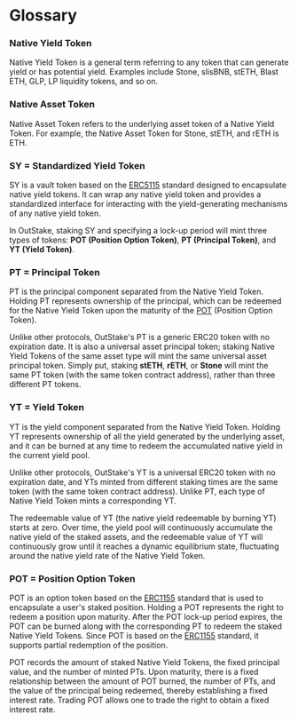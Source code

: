 # Glossary

### **Native Yield Token**

Native Yield Token is a general term referring to any token that can generate yield or has potential yield. Examples include Stone, slisBNB, stETH, Blast ETH, GLP, LP liquidity tokens, and so on.

### **Native Asset Token**

Native Asset Token refers to the underlying asset token of a Native Yield Token. For example, the Native Asset Token for Stone, stETH, and rETH is ETH.

### **SY = Standardized Yield Token**

SY is a vault token based on the [ERC5115](https://eips.ethereum.org/EIPS/eip-5115) standard designed to encapsulate native yield tokens. It can wrap any native yield token and provides a standardized interface for interacting with the yield-generating mechanisms of any native yield token.

In OutStake, staking SY and specifying a lock-up period will mint three types of tokens: **POT (Position Option Token)**, **PT (Principal Token)**, and **YT (Yield Token)**.

### **PT = Principal Token**

PT is the principal component separated from the Native Yield Token. Holding PT represents ownership of the principal, which can be redeemed for the Native Yield Token upon the maturity of the [POT](glossary.md#pot-position-option-token) (Position Option Token).

Unlike other protocols, OutStake's PT is a generic ERC20 token with no expiration date. It is also a universal asset principal token; staking Native Yield Tokens of the same asset type will mint the same universal asset principal token. Simply put, staking **stETH**, **rETH**, or **Stone** will mint the same PT token (with the same token contract address), rather than three different PT tokens.

### **YT = Yield Token**

YT is the yield component separated from the Native Yield Token. Holding YT represents ownership of all the yield generated by the underlying asset, and it can be burned at any time to redeem the accumulated native yield in the current yield pool.

Unlike other protocols, OutStake's YT is a universal ERC20 token with no expiration date, and YTs minted from different staking times are the same token (with the same token contract address). Unlike PT, each type of Native Yield Token mints a corresponding YT.

The redeemable value of YT (the native yield redeemable by burning YT) starts at zero. Over time, the yield pool will continuously accumulate the native yield of the staked assets, and the redeemable value of YT will continuously grow until it reaches a dynamic equilibrium state, fluctuating around the native yield rate of the Native Yield Token.

### **POT = Position Option Token**

POT is an option token based on the [ERC1155](https://eips.ethereum.org/EIPS/eip-1155) standard that is used to encapsulate a user's staked position. Holding a POT represents the right to redeem a position upon maturity. After the POT lock-up period expires, the POT can be burned along with the corresponding PT to redeem the staked Native Yield Tokens. Since POT is based on the [ERC1155](https://eips.ethereum.org/EIPS/eip-1155) standard, it supports partial redemption of the position.

POT records the amount of staked Native Yield Tokens, the fixed principal value, and the number of minted PTs. Upon maturity, there is a fixed relationship between the amount of POT burned, the number of PTs, and the value of the principal being redeemed, thereby establishing a fixed interest rate. Trading POT allows one to trade the right to obtain a fixed interest rate.
